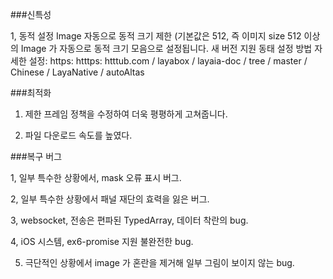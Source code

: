 ###신특성

1, 동적 설정 Image 자동으로 동적 크기 제한 (기본값은 512, 즉 이미지 size 512 이상의 Image 가 자동으로 동적 크기 모음으로 설정됩니다. 새 버전 지원 동태 설정 방법 자세한 설정: https: htttps: htttub.com / layabox / layaia-doc / tree / master / Chinese / LayaNative / autoAltas

###최적화

1. 제한 프레임 정책을 수정하여 더욱 평평하게 고쳐줍니다.

2. 파일 다운로드 속도를 높였다.

###복구 버그

1, 일부 특수한 상황에서, mask 오류 표시 버그.

2, 일부 특수한 상황에서 패널 재단의 효력을 잃은 버그.

3, websocket, 전송은 편파된 TypedArray, 데이터 착란의 bug.

4, iOS 시스템, ex6-promise 지원 불완전한 bug.

5. 극단적인 상황에서 image 가 혼란을 제거해 일부 그림이 보이지 않는 bug.


